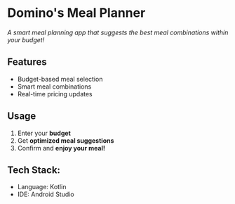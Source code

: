 #  Domino's Meal Planner  
*A smart meal planning app that suggests the best meal combinations within your budget!*  

## Features  
-  Budget-based meal selection  
- Smart meal combinations  
-  Real-time pricing updates  

## Usage  
1. Enter your **budget**  
2. Get **optimized meal suggestions**  
3. Confirm and **enjoy your meal!**

## Tech Stack:
- Language: Kotlin
- IDE: Android Studio
